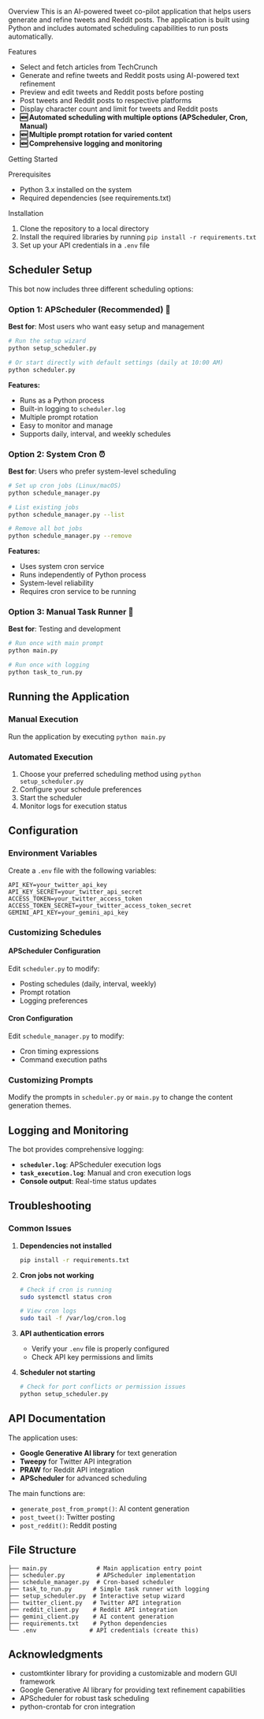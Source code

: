 Overview
This is an AI-powered tweet co-pilot application that helps users generate and refine tweets and Reddit posts. The application is built using Python and includes automated scheduling capabilities to run posts automatically.

Features
- Select and fetch articles from TechCrunch
- Generate and refine tweets and Reddit posts using AI-powered text refinement
- Preview and edit tweets and Reddit posts before posting
- Post tweets and Reddit posts to respective platforms
- Display character count and limit for tweets and Reddit posts
- **🆕 Automated scheduling with multiple options (APScheduler, Cron, Manual)**
- **🆕 Multiple prompt rotation for varied content**
- **🆕 Comprehensive logging and monitoring**

Getting Started

Prerequisites

- Python 3.x installed on the system
- Required dependencies (see requirements.txt)

Installation

1. Clone the repository to a local directory
2. Install the required libraries by running `pip install -r requirements.txt`
3. Set up your API credentials in a `.env` file

## Scheduler Setup

This bot now includes three different scheduling options:

### Option 1: APScheduler (Recommended) 🚀

**Best for**: Most users who want easy setup and management

```bash
# Run the setup wizard
python setup_scheduler.py

# Or start directly with default settings (daily at 10:00 AM)
python scheduler.py
```

**Features:**
- Runs as a Python process
- Built-in logging to `scheduler.log`
- Multiple prompt rotation
- Easy to monitor and manage
- Supports daily, interval, and weekly schedules

### Option 2: System Cron ⏰

**Best for**: Users who prefer system-level scheduling

```bash
# Set up cron jobs (Linux/macOS)
python schedule_manager.py

# List existing jobs
python schedule_manager.py --list

# Remove all bot jobs
python schedule_manager.py --remove
```

**Features:**
- Uses system cron service
- Runs independently of Python process
- System-level reliability
- Requires cron service to be running

### Option 3: Manual Task Runner 📝

**Best for**: Testing and development

```bash
# Run once with main prompt
python main.py

# Run once with logging
python task_to_run.py
```

## Running the Application

### Manual Execution
Run the application by executing `python main.py`

### Automated Execution
1. Choose your preferred scheduling method using `python setup_scheduler.py`
2. Configure your schedule preferences
3. Start the scheduler
4. Monitor logs for execution status

## Configuration

### Environment Variables
Create a `.env` file with the following variables:
```
API_KEY=your_twitter_api_key
API_KEY_SECRET=your_twitter_api_secret
ACCESS_TOKEN=your_twitter_access_token
ACCESS_TOKEN_SECRET=your_twitter_access_token_secret
GEMINI_API_KEY=your_gemini_api_key
```

### Customizing Schedules

#### APScheduler Configuration
Edit `scheduler.py` to modify:
- Posting schedules (daily, interval, weekly)
- Prompt rotation
- Logging preferences

#### Cron Configuration
Edit `schedule_manager.py` to modify:
- Cron timing expressions
- Command execution paths

### Customizing Prompts
Modify the prompts in `scheduler.py` or `main.py` to change the content generation themes.

## Logging and Monitoring

The bot provides comprehensive logging:

- **`scheduler.log`**: APScheduler execution logs
- **`task_execution.log`**: Manual and cron execution logs
- **Console output**: Real-time status updates

## Troubleshooting

### Common Issues

1. **Dependencies not installed**
   ```bash
   pip install -r requirements.txt
   ```

2. **Cron jobs not working**
   ```bash
   # Check if cron is running
   sudo systemctl status cron
   
   # View cron logs
   sudo tail -f /var/log/cron.log
   ```

3. **API authentication errors**
   - Verify your `.env` file is properly configured
   - Check API key permissions and limits

4. **Scheduler not starting**
   ```bash
   # Check for port conflicts or permission issues
   python setup_scheduler.py
   ```

## API Documentation

The application uses:
- **Google Generative AI library** for text generation
- **Tweepy** for Twitter API integration
- **PRAW** for Reddit API integration
- **APScheduler** for advanced scheduling

The main functions are:
- `generate_post_from_prompt()`: AI content generation
- `post_tweet()`: Twitter posting
- `post_reddit()`: Reddit posting

## File Structure

```
├── main.py              # Main application entry point
├── scheduler.py         # APScheduler implementation
├── schedule_manager.py  # Cron-based scheduler
├── task_to_run.py      # Simple task runner with logging
├── setup_scheduler.py  # Interactive setup wizard
├── twitter_client.py   # Twitter API integration
├── reddit_client.py    # Reddit API integration
├── gemini_client.py    # AI content generation
├── requirements.txt    # Python dependencies
└── .env               # API credentials (create this)
```

## Acknowledgments

- customtkinter library for providing a customizable and modern GUI framework
- Google Generative AI library for providing text refinement capabilities
- APScheduler for robust task scheduling
- python-crontab for cron integration
